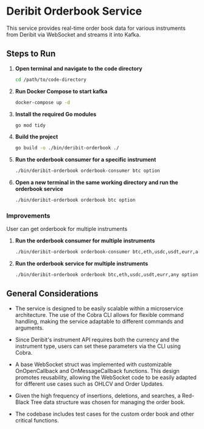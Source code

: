 # Deribit Orderbook Service

This service provides real-time order book data for various instruments from Deribit via WebSocket and streams it into Kafka.

## Steps to Run

1. **Open terminal and navigate to the code directory**
   ```bash
   cd /path/to/code-directory
   ```
2. **Run Docker Compose to start kafka**
   ```bash
   docker-compose up -d
   ```
3. **Install the required Go modules**
   ```bash
   go mod tidy
   ```
4. **Build the project**
   ```bash
   go build -o ./bin/deribit-orderbook ./
   ```
5. **Run the orderbook consumer for a specific instrument**
   ```bash
   ./bin/deribit-orderbook orderbook-consumer btc option

   ```
4. **Open a new terminal in the same working directory and run the orderbook service**
   ```bash
   ./bin/deribit-orderbook orderbook btc option
   ```

### Improvements
User can get orderbook for multiple instruments

1. **Run the orderbook consumer for multiple instruments**
   ```bash
   ./bin/deribit-orderbook orderbook-consumer btc,eth,usdc,usdt,eurr,any option,spot,future,future_combo,option_combo
   ```
2. **Run the orderbook service for multiple instruments**
   ```bash
   ./bin/deribit-orderbook orderbook btc,eth,usdc,usdt,eurr,any option,spot,future,future_combo,option_combo
   ```

## General Considerations
- The service is designed to be easily scalable within a microservice architecture. The use of the Cobra CLI allows for flexible command handling, making the service adaptable to different commands and arguments.

- Since Deribit's instrument API requires both the currency and the instrument type, users can set these parameters via the CLI using Cobra.

- A base WebSocket struct was implemented with customizable OnOpenCallback and OnMessageCallback functions. This design promotes reusability, allowing the WebSocket code to be easily adapted for different use cases such as OHLCV and Order Updates.

- Given the high frequency of insertions, deletions, and searches, a Red-Black Tree data structure was chosen for managing the order book.

- The codebase includes test cases for the custom order book and other critical functions.
